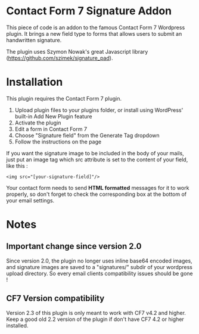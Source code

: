 Contact Form 7 Signature Addon
==============================

This piece of code is an addon to the famous Contact Form 7 Wordpress plugin.
It brings a new field type to forms that allows users to submit an handwritten signature.

The plugin uses Szymon Nowak's great Javascript library (https://github.com/szimek/signature_pad).

# Installation

This plugin requires the Contact Form 7 plugin.

1. Upload plugin files to your plugins folder, or install using WordPress' built-in Add New Plugin feature
2. Activate the plugin
3. Edit a form in Contact Form 7
4. Choose "Signature field" from the Generate Tag dropdown
5. Follow the instructions on the page

If you want the signature image to be included in the body of your mails, just put an image tag which src attribute is set to the content of your field, like this :
```
<img src="[your-signature-field]"/>
```
Your contact form needs to send **HTML formatted** messages for it to work properly, so don't forget to check the corresponding box at the bottom of your email settings.

# Notes

## Important change since version 2.0
Since version 2.0, the plugin no longer uses inline base64 encoded images, and signature images are saved to a "signatures/" subdir of your wordpress upload directory. So every email clients compatibility issues should be gone !

## CF7 Version compatibility
Version 2.3 of this plugin is only meant to work with CF7 v4.2 and higher. Keep a good old 2.2 version of the plugin if don't have CF7 4.2 or higher installed.
